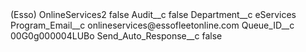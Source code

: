 <?xml version="1.0" encoding="UTF-8"?>
<CustomMetadata xmlns="http://soap.sforce.com/2006/04/metadata" xmlns:xsi="http://www.w3.org/2001/XMLSchema-instance" xmlns:xsd="http://www.w3.org/2001/XMLSchema">
    <label>(Esso) OnlineServices2</label>
    <protected>false</protected>
    <values>
        <field>Audit__c</field>
        <value xsi:type="xsd:boolean">false</value>
    </values>
    <values>
        <field>Department__c</field>
        <value xsi:type="xsd:string">eServices</value>
    </values>
    <values>
        <field>Program_Email__c</field>
        <value xsi:type="xsd:string">onlineservices@essofleetonline.com</value>
    </values>
    <values>
        <field>Queue_ID__c</field>
        <value xsi:type="xsd:string">00G0g000004LUBo</value>
    </values>
    <values>
        <field>Send_Auto_Response__c</field>
        <value xsi:type="xsd:boolean">false</value>
    </values>
</CustomMetadata>
